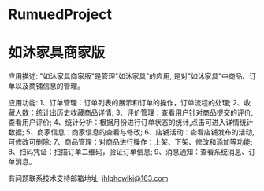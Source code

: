# RumuedProject
# 如沐家具商家版

应用描述: "如沐家具商家版"是管理"如沐家具"的应用, 是对"如沐家具"中商品、订单以及商铺信息的管理。

应用功能: 
      1、订单管理：订单列表的展示和订单的操作，订单流程的处理; 
      2、收藏人数：统计出历史收藏商品详情; 
      3、评价管理：查看用户针对商品提交的评价, 查看用户评价; 
      4、统计分析：根据月份进行订单状态的统计,点击可进入详情统计数据; 
      5、商家信息：商家信息的查看与修改; 
      6、店铺活动：查看店铺发布的活动,可修改可删除; 
      7、商品管理：对商品进行操作：上架、下架、修改和添加等功能; 
      8、扫码凭证：扫描订单二维码，验证订单信息; 
      9、消息通知：查看系统消息、订单消息。

有问题联系技术支持邮箱地址: jhlghcwlkj@163.com
